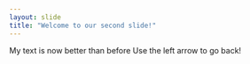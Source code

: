 ```yaml
---
layout: slide
title: "Welcome to our second slide!"
---
```

My text is now better than before
Use the left arrow to go back!